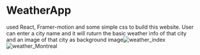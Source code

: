 # WeatherApp
used React, Framer-motion and some simple css to build this website. User can enter a city name and it will ruturn the basic weather info of that city and an image of that city as background image![weather_index](https://user-images.githubusercontent.com/25802927/155478936-1efa908e-fbc7-47b9-9d74-a2ee26240475.png)
![weather_Montreal](https://user-images.githubusercontent.com/25802927/155478948-d2a1e8e8-8a67-4f2e-a9cd-cd28b74a4d50.png)
